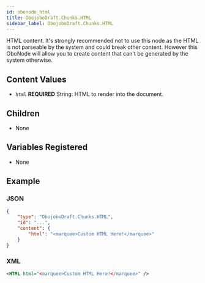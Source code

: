 ```yaml
---
id: obonode_html
title: ObojoboDraft.Chunks.HTML
sidebar_label: ObojoboDraft.Chunks.HTML
---
```


HTML content. It's strongly recommended not to use this node as the HTML is not parseable by the system and could break other content. However this OboNode will allow you to create content that can't be generated by the system otherwise.

## Content Values

* `html` **REQUIRED** String: HTML to render into the document.

## Children

* None

## Variables Registered

* None

## Example

### JSON

```json
{
	"type": "ObojoboDraft.Chunks.HTML",
	"id": "...",
	"content": {
		"html": "<marquee>Custom HTML Here!</marquee>"
	}
}
```

### XML

```xml
<HTML html="<marquee>Custom HTML Here!</marquee>" />
```
